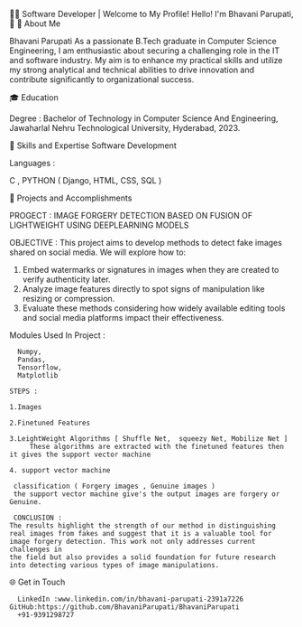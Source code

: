  👨‍💻 Software Developer  | Welcome to My Profile! Hello! I'm Bhavani Parupati, 👋
 🧠 About Me
      
  Bhavani Parupati
  As a passionate B.Tech graduate in Computer Science Engineering, I am enthusiastic about securing a challenging role in the IT and software industry. My aim is to enhance my practical skills and utilize my 
  strong analytical and technical abilities to drive innovation and contribute significantly to organizational success.

  🎓 Education 

   Degree : Bachelor of Technology in Computer Science And Engineering, Jawaharlal Nehru Technological University, Hyderabad, 2023.

  🌟 Skills and Expertise Software Development
     
   Languages :
   
   C , PYTHON ( Django, HTML, CSS, SQL )
            
  🚀 Projects and Accomplishments

   PROGECT :  IMAGE FORGERY DETECTION BASED ON FUSION OF LIGHTWEIGHT USING DEEPLEARNING MODELS
   
   OBJECTIVE : This project aims to develop methods to detect fake images shared on social media. We will explore how to:
  
   1. Embed watermarks or signatures in images when they are created to verify authenticity later.
   2. Analyze image features directly to spot signs of manipulation like resizing or compression.
   3. Evaluate these methods considering how widely available editing tools and social media platforms impact their effectiveness.

   Modules Used In Project :

      Numpy,
      Pandas,
      Tensorflow,
      Matplotlib

    STEPS :

    1.Images
  
    2.Finetuned Features
  
    3.LeightWeight Algorithms [ Shuffle Net,  squeezy Net, Mobilize Net ]
         These algorithms are extracted with the finetuned features then it gives the support vector machine 

    4. support vector machine 
  
     classification ( Forgery images , Genuine images )
     the support vector machine give's the output images are forgery or Genuine.

     CONCLUSION :
    The results highlight the strength of our method in distinguishing real images from fakes and suggest that it is a valuable tool for image forgery detection. This work not only addresses current challenges in 
    the field but also provides a solid foundation for future research into detecting various types of image manipulations.

🌐 Get in Touch

      LinkedIn :www.linkedin.com/in/bhavani-parupati-2391a7226    GitHub:https://github.com/BhavaniParupati/BhavaniParupati
      +91-9391298727


